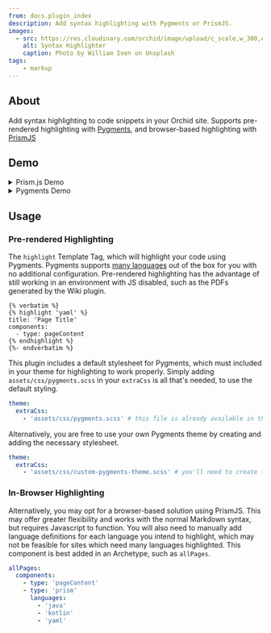 ```yaml
---
from: docs.plugin_index
description: Add syntax highlighting with Pygments or PrismJS.
images:
  - src: https://res.cloudinary.com/orchid/image/upload/c_scale,w_300,e_blur:150/v1524973700/plugins/syntaxhighlighter.jpg
    alt: Syntax Highlighter
    caption: Photo by William Iven on Unsplash
tags:
    - markup
---
```


## About

Add syntax highlighting to code snippets in your Orchid site. Supports pre-rendered highlighting with 
[Pygments](http://pygments.org/), and browser-based highlighting with [PrismJS](https://prismjs.com/)

## Demo

<details>
<summary>Prism.js Demo</summary>

{% filter compileAs('md') %}
```java
public class HelloWorld {
    public static void main(String[] args) {
        // Prints "Hello, World" to the terminal window.
        System.out.println("Hello, World");
    }
}
```
{% endfilter %}
</details>

<details>
<summary>Pygments Demo</summary>
{% highlight 'java' %}
public class HelloWorld {
    public static void main(String[] args) {
        // Prints "Hello, World" to the terminal window.
        System.out.println("Hello, World");
    }
}
{% endhighlight %}
</details>

## Usage

### Pre-rendered Highlighting

The `highlight` Template Tag, which will highlight your code using Pygments. Pygments supports 
[many languages](http://pygments.org/languages/) out of the box for you with no additional configuration. Pre-rendered
highlighting has the advantage of still working in an environment with JS disabled, such as the PDFs generated by the
Wiki plugin.

```jinja
{% verbatim %}
{% highlight 'yaml' %}
title: 'Page Title'
components:
  - type: pageContent
{% endhighlight %}
{%- endverbatim %}
```

This plugin includes a default stylesheet for Pygments, which must included in your theme for highlighting to work 
properly. Simply adding `assets/css/pygments.scss` in your `extraCss` is all that's needed, to use the default styling.

```yaml
theme:
  extraCss: 
    - 'assets/css/pygments.scss' # this file is already available in the plugin's resources
```

Alternatively, you are free to use your own Pygments theme by creating and adding the necessary stylesheet.

```yaml
theme:
  extraCss: 
    - 'assets/css/custom-pygments-theme.scss' # you'll need to create this file yourself
```

### In-Browser Highlighting

Alternatively, you may opt for a browser-based solution using PrismJS. This may offer greater flexibility and works with
the normal Markdown syntax, but requires Javascript to function. You will also need to manually add language definitions
for each language you intend to highlight, which may not be feasible for sites which need many languages highlighted. 
This component is best added in an Archetype, such as `allPages`.

```yaml
allPages:
  components:
    - type: 'pageContent'
    - type: 'prism'
      languages: 
        - 'java'
        - 'kotlin'
        - 'yaml'
```

